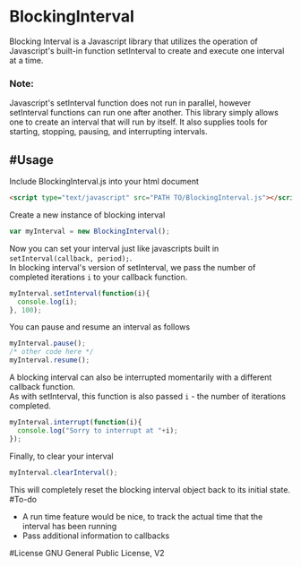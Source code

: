 # BlockingInterval
Blocking Interval is a Javascript library that utilizes the operation of Javascript's built-in function setInterval to create and execute one interval at a time. 

### Note:
Javascript's setInterval function does not run in parallel, however setInterval functions can run one after another. This library simply allows one to create an interval that will run by itself. It also supplies tools for starting, stopping, pausing, and interrupting intervals.

#Usage
---
Include BlockingInterval.js into your html document
```html
<script type="text/javascript" src="PATH TO/BlockingInterval.js"></script>
```

Create a new instance of blocking interval
```javascript
var myInterval = new BlockingInterval();
```

Now you can set your interval just like javascripts built in `setInterval(callback, period);`.  
In blocking interval's version of setInterval, we pass the number of completed iterations `i` to your callback function. 
```javascript
myInterval.setInterval(function(i){
  console.log(i);
}, 100);
```
You can pause and resume an interval as follows
```javascript
myInterval.pause();
/* other code here */
myInterval.resume();
```
A blocking interval can also be interrupted momentarily with a different callback function.  
As with setInterval, this function is also passed `i` - the number of iterations completed.
```javascript
myInterval.interrupt(function(i){
  console.log("Sorry to interrupt at "+i);
});
```
Finally, to clear your interval
```javascript
myInterval.clearInterval();
```
This will completely reset the blocking interval object back to its initial state.
#To-do
 - A run time feature would be nice, to track the actual time that the interval has been running
 - Pass additional information to callbacks

#License
GNU General Public License, V2
